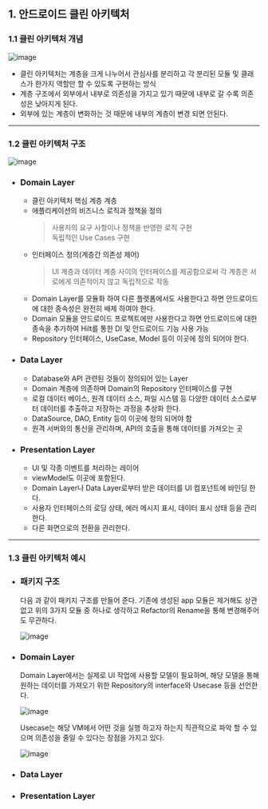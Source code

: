 ## 1. 안드로이드 클린 아키텍처
   ### 1.1 클린 아키텍처 개념
   ![image](https://github.com/kstappmanager/ksmartech/assets/152848192/ba00acfb-b230-4ec7-8723-2096fe92a8ad)
   - 클린 아키텍처는 계층을 크게 나누어서 관심사를 분리하고 각 분리된 모듈 및 클래스가 한가지 역할만 할 수 있도록 구현하는 방식
   - 계층 구조에서 외부에서 내부로 의존성을 가지고 있기 때문에 내부로 갈 수록 의존성은 낮아지게 된다.
   - 외부에 있는 계층이 변화하는 것 때문에 내부의 계층이 변경 되면 안된다.

---

   ### 1.2 클린 아키텍처 구조   
  ![image](https://github.com/kstappmanager/ksmartech/assets/152848192/d59f42a6-59b0-44aa-9d94-04413520a519)

  - ### Domain Layer
       - 클린 아키텍처 핵심 계층 계층
       - 애플리케이션의 비즈니스 로직과 정책을 정의
         > 사용자의 요구 사항이나 정책을 반영한 로직 구현  
         > 독립적인 Use Cases 구현
      - 인터페이스 정의(계층간 의존성 제어)
         > UI 계층과 데이터 계층 사이의 인터페이스를 제공함으로써 각 계층은 서로에게 의존적이지 않고 독립적으로 작동
      - Domain Layer를 모듈화 하여 다른 플랫폼에서도 사용한다고 하면 안드로이드에 대한 종속성은 완전히 배제 하여야 한다.
      - Domain 모듈을 안드로이드 프로젝트에만 사용한다고 하면 안드로이드에 대한 종속을 추가하여 Hilt를 통한 DI 및 안드로이드 기능 사용 가능
      - Repository 인터페이스, UseCase, Model 등이 이곳에 정의 되어야 한다.

        
  - ### Data Layer
       - Database와 API 관련된 것들이 정의되어 있는 Layer
       - Domain 계층에 의존하며 Domain의 Repository 인터페이스를 구현
       - 로컬 데이터 베이스, 원격 데이터 소스, 파일 시스템 등 다양한 데이터 소스로부터 데이터를 추출하고 저장하는 과정을 추상화 한다.
       - DataSource, DAO, Entity 등이 이곳에 정의 되어야 함
       - 원격 서버와의 통신을 관리하며, API의 호출을 통해 데이터를 가져오는 곳
            
  - ### Presentation Layer
       - UI 및 각종 이벤트를 처리하는 레이어
       - viewModel도 이곳에 포함된다.
       - Domain Layer나 Data Layer로부터 받은 데이터를 UI 컴포넌트에 바인딩 한다.
       - 사용자 인터페이스의 로딩 상태, 에러 메시지 표시, 데이터 표시 상태 등을 관리한다.
       - 다른 화면으로의 전환을 관리한다.

---

  
### 1.3 클린 아키텍처 예시 
   - ### 패키지 구조
     다음 과 같이 패키지 구조를 만들어 준다.
     기존에 생성된 app 모듈은 제거해도 상관 없고 위의 3가지 모듈 중 하나로 생각하고 Refactor의 Rename을 통해 변경해주어도 무관하다.
     
     ![image](https://github.com/kstappmanager/ksmartech/assets/152848192/1e855a9f-a75f-4de4-8ec8-1fbbf092d92c)

   - ### Domain Layer
     Domain Layer에서는 실제로 UI 작업에 사용할 모델이 필요하며, 해당 모델을 통해 원하는 데이터를 가져오기 위한 Repository의 interface와 Usecase 등을 선언한다.

     ![image](https://github.com/kstappmanager/ksmartech/assets/152848192/81810dd8-7d17-47f1-87a5-bbd8371562fa)

     Usecase는 해당 VM에서 어떤 것을 실행 하고자 하는지 직관적으로 파악 할 수 있으며 의존성을 줄일 수 있다는 장점을 가지고 있다.

     ![image](https://github.com/kstappmanager/ksmartech/assets/152848192/d1b8cbc4-c3ea-439c-80ba-aed2cf3dbc74)

   - ### Data Layer
   - ### Presentation Layer

